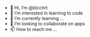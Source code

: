 - 👋 Hi, I’m @blcchrt
- 👀 I’m interested in learning to code
- 🌱 I’m currently learning ...
- 💞️ I’m looking to collaborate on apps
- 📫 How to reach me ...

<!---
blcchrt/blcchrt is a ✨ special ✨ repository because its `README.md` (this file) appears on your GitHub profile.
You can click the Preview link to take a look at your changes.
--->
